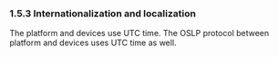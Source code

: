 ### 1.5.3 Internationalization and localization

The platform and devices use UTC time. The OSLP protocol between platform and devices uses UTC time as well.
